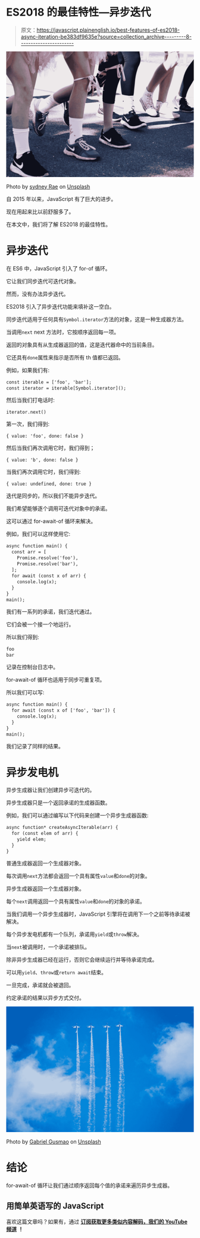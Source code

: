 # ES2018 的最佳特性—异步迭代

> 原文：<https://javascript.plainenglish.io/best-features-of-es2018-async-iteration-be383df9635e?source=collection_archive---------8----------------------->

![](img/a23a1b865ad7e523a8d3b6a830b5f6f7.png)

Photo by [sydney Rae](https://unsplash.com/@srz?utm_source=medium&utm_medium=referral) on [Unsplash](https://unsplash.com?utm_source=medium&utm_medium=referral)

自 2015 年以来，JavaScript 有了巨大的进步。

现在用起来比以前舒服多了。

在本文中，我们将了解 ES2018 的最佳特性。

# 异步迭代

在 ES6 中，JavaScript 引入了 for-of 循环。

它让我们同步迭代可迭代对象。

然而，没有办法异步迭代。

ES2018 引入了异步迭代功能来填补这一空白。

同步迭代适用于任何具有`Symbol.iterator`方法的对象，这是一种生成器方法。

当调用`next` next 方法时，它按顺序返回每一项。

返回的对象具有从生成器返回的值，这是迭代器命中的当前条目。

它还具有`done`属性来指示是否所有 th 值都已返回。

例如，如果我们有:

```
const iterable = ['foo', 'bar'];
const iterator = iterable[Symbol.iterator]();
```

然后当我们打电话时:

```
iterator.next()
```

第一次，我们得到:

```
{ value: 'foo', done: false }
```

然后当我们再次调用它时，我们得到；

```
{ value: 'b', done: false }
```

当我们再次调用它时，我们得到:

```
{ value: undefined, done: true }
```

迭代是同步的，所以我们不能异步迭代。

我们希望能够逐个调用可迭代对象中的承诺。

这可以通过 for-await-of 循环来解决。

例如，我们可以这样使用它:

```
async function main() {
  const arr = [
    Promise.resolve('foo'),
    Promise.resolve('bar'),
  ];
  for await (const x of arr) {
    console.log(x);
  }
}
main();
```

我们有一系列的承诺，我们迭代通过。

它们会被一个接一个地运行。

所以我们得到:

```
foo
bar
```

记录在控制台日志中。

for-await-of 循环也适用于同步可重复项。

所以我们可以写:

```
async function main() {
  for await (const x of ['foo', 'bar']) {
    console.log(x);
  }
}
main();
```

我们记录了同样的结果。

# 异步发电机

异步生成器让我们创建异步可迭代的。

异步生成器只是一个返回承诺的生成器函数。

例如，我们可以通过编写以下代码来创建一个异步生成器函数:

```
async function* createAsyncIterable(arr) {
  for (const elem of arr) {
    yield elem;
  }
}
```

普通生成器返回一个生成器对象。

每次调用`next`方法都会返回一个具有属性`value`和`done`的对象。

异步生成器返回一个生成器对象。

每个`next`调用返回一个具有属性`value`和`done`的对象的承诺。

当我们调用一个异步生成器时，JavaScript 引擎将在调用下一个之前等待承诺被解决。

每个异步发电机都有一个队列，承诺用`yield`或`throw`解决。

当`next`被调用时，一个承诺被排队。

除非异步生成器已经在运行，否则它会继续运行并等待承诺完成。

可以用`yield`、`throw`或`return await`结束。

一旦完成，承诺就会被退回。

约定承诺的结果以异步方式交付。

![](img/40fd8bad4b4d32c783c409f31e2a82d7.png)

Photo by [Gabriel Gusmao](https://unsplash.com/@gcsgpp?utm_source=medium&utm_medium=referral) on [Unsplash](https://unsplash.com?utm_source=medium&utm_medium=referral)

# 结论

for-await-of 循环让我们通过顺序返回每个值的承诺来遍历异步生成器。

## **用简单英语写的 JavaScript**

喜欢这篇文章吗？如果有，通过 [**订阅获取更多类似内容解码，我们的 YouTube 频道**](https://www.youtube.com/channel/UCtipWUghju290NWcn8jhyAw) **！**